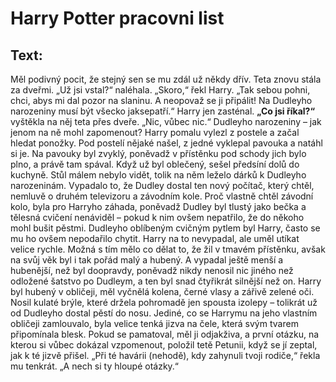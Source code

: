 # Harry Potter pracovni list  
## Text:  
Měl podivný pocit, že stejný sen se mu zdál už někdy dřív. Teta znovu stála za dveřmi. „Už jsi
vstal?“ naléhala. „Skoro,“ řekl Harry. „Tak sebou pohni, chci, abys mi dal pozor na slaninu. A
neopovaž se ji připálit! Na Dudleyho narozeniny musí být všecko jaksepatří.“
Harry jen zasténal. **„Co jsi říkal?“** vyštěkla na něj teta přes dveře. „Nic, vůbec nic.“
Dudleyho narozeniny – jak jenom na ně mohl zapomenout? Harry pomalu vylezl z postele a
začal hledat ponožky. Pod postelí nějaké našel, z jedné vyklepal pavouka a natáhl si je.
Na pavouky byl zvyklý, poněvadž v přístěnku pod schody jich bylo plno, a právě tam spával.
Když už byl oblečený, sešel předsíní dolů do kuchyně. Stůl málem nebylo vidět, tolik na něm
leželo dárků k Dudleyho narozeninám. Vypadalo to, že Dudley dostal ten nový počítač, který
chtěl, nemluvě o druhém televizoru a závodním kole. Proč vlastně chtěl závodní kolo, byla
pro Harryho záhada, poněvadž Dudley byl tlustý jako bečka a tělesná cvičení nenáviděl – pokud
k nim ovšem nepatřilo, že do někoho mohl bušit pěstmi. Dudleyho oblíbeným cvičným pytlem
byl Harry, často se mu ho ovšem nepodařilo chytit. Harry na to nevypadal, ale uměl utíkat
velice rychle.
Možná s tím mělo co dělat to, že žil v tmavém přístěnku, avšak na svůj věk byl i tak pořád malý
a hubený. A vypadal ještě menší a hubenější, než byl doopravdy, poněvadž nikdy nenosil nic
jiného než odložené šatstvo po Dudleym, a ten byl snad čtyřikrát silnější než on. Harry byl
hubený v obličeji, měl vyčnělá kolena, černé vlasy a zářivě zelené oči. Nosil kulaté brýle,
které držela pohromadě jen spousta izolepy – tolikrát už od Dudleyho dostal pěstí do nosu.
Jediné, co se Harrymu na jeho vlastním obličeji zamlouvalo, byla velice tenká jizva na čele,
která svým tvarem připomínala blesk. Pokud se pamatoval, měl ji odjakživa, a první otázku,
na kterou si vůbec dokázal vzpomenout, položil tetě Petunii, když se jí zeptal, jak k té jizvě
přišel. „Při té havárii (nehodě), kdy zahynuli tvoji rodiče,“ řekla mu tenkrát. „A nech si ty hloupé
otázky.“